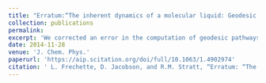 ```yaml
---
title: "Erratum:“The inherent dynamics of a molecular liquid: Geodesic pathways through the potential energy landscape of a liquid of linear molecules”[J. Chem. Phys. 140, 174503 (2014)]"
collection: publications
permalink: 
excerpt: 'We corrected an error in the computation of geodesic pathways in a previous paper which improved their quantitative accuracy.'
date: 2014-11-28
venue: 'J. Chem. Phys.'
paperurl: 'https://aip.scitation.org/doi/full/10.1063/1.4902974'
citation: ' L. Frechette, D. Jacobson, and R.M. Stratt, “Erratum: “The inherent dynamics of a molecular liquid: Geodesic pathways through the potential energy landscape of a liquid of linear molecules” [J. Chem. Phys. 140, 174503 (2014)],” J. Chem. Phys. 141, 209902 (2014).'
---
```

